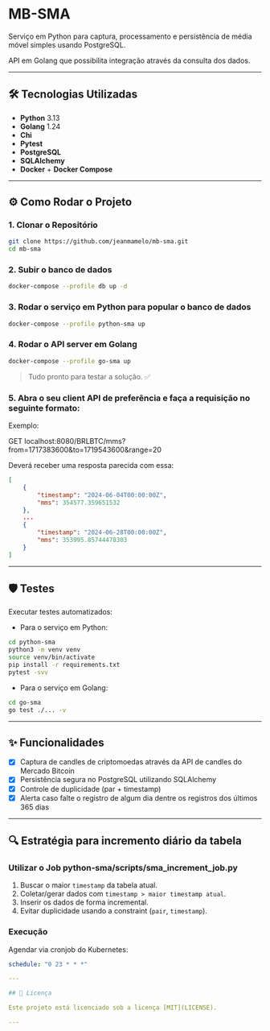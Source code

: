 # MB-SMA

Serviço em Python para captura, processamento e persistência de média móvel simples usando PostgreSQL.

API em Golang que possibilita integração através da consulta dos dados.

---

## 🛠️ Tecnologias Utilizadas

- **Python** 3.13
- **Golang** 1.24
- **Chi**
- **Pytest**
- **PostgreSQL**
- **SQLAlchemy**
- **Docker** + **Docker Compose**

---

## ⚙️ Como Rodar o Projeto

### 1. Clonar o Repositório

```bash
git clone https://github.com/jeanmamelo/mb-sma.git
cd mb-sma
```

### 2. Subir o banco de dados

```bash
docker-compose --profile db up -d
```

### 3. Rodar o serviço em Python para popular o banco de dados

```bash
docker-compose --profile python-sma up
```

### 4. Rodar o API server em Golang

```bash
docker-compose --profile go-sma up
```

> Tudo pronto para testar a solução. ✅

### 5. Abra o seu client API de preferência e faça a requisição no seguinte formato:

Exemplo:

GET localhost:8080/BRLBTC/mms?from=1717383600&to=1719543600&range=20

Deverá receber uma resposta parecida com essa:
```json
[
    {
        "timestamp": "2024-06-04T00:00:00Z",
        "mms": 354577.359651532
    },
    ...
    {
        "timestamp": "2024-06-28T00:00:00Z",
        "mms": 353995.85744478303
    }
]
```

---

## 🛡️ Testes

Executar testes automatizados:

- Para o serviço em Python:
```bash
cd python-sma
python3 -m venv venv
source venv/bin/activate
pip install -r requirements.txt
pytest -svv
```

- Para o serviço em Golang:
```bash
cd go-sma
go test ./... -v
```

---

## ✨ Funcionalidades

- [x] Captura de candles de criptomoedas através da API de candles do Mercado Bitcoin
- [x] Persistência segura no PostgreSQL utilizando SQLAlchemy
- [x] Controle de duplicidade (par + timestamp)
- [x] Alerta caso falte o registro de algum dia dentre os registros dos últimos 365 dias

---

## 🔍 Estratégia para incremento diário da tabela

### Utilizar o Job python-sma/scripts/sma_increment_job.py

1. Buscar o maior `timestamp` da tabela atual.
2. Coletar/gerar dados com `timestamp > maior timestamp atual`.
3. Inserir os dados de forma incremental.
4. Evitar duplicidade usando a constraint (`pair`, `timestamp`).

### Execução

Agendar via cronjob do Kubernetes:
```yaml
schedule: "0 23 * * *"

---

## 📄 Licença

Este projeto está licenciado sob a licença [MIT](LICENSE).

---
